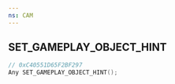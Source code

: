 ```yaml
---
ns: CAM
---
```

## SET_GAMEPLAY_OBJECT_HINT

```c
// 0xC40551D65F2BF297
Any SET_GAMEPLAY_OBJECT_HINT();
```

